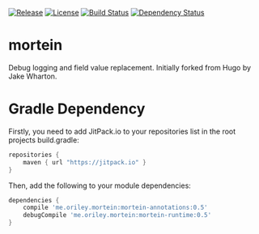 [![Release](https://jitpack.io/v/com.github.oriley-me/mortein.svg)](https://jitpack.io/#com.github.oriley-me/mortein) [![License](https://img.shields.io/badge/license-Apache%202.0-blue.svg)](http://www.apache.org/licenses/LICENSE-2.0) [![Build Status](https://travis-ci.org/oriley-me/mortein.svg?branch=master)](https://travis-ci.org/oriley-me/mortein) [![Dependency Status](https://www.versioneye.com/user/projects/56b0958d3d82b90032bfff14/badge.svg?style=flat)](https://www.versioneye.com/user/projects/56b0958d3d82b90032bfff14)

# mortein

Debug logging and field value replacement. Initially forked from Hugo by Jake Wharton.

# Gradle Dependency

Firstly, you need to add JitPack.io to your repositories list in the root projects build.gradle:

```gradle
repositories {
    maven { url "https://jitpack.io" }
}
```

Then, add the following to your module dependencies:

```gradle
dependencies {
    compile 'me.oriley.mortein:mortein-annotations:0.5'
    debugCompile 'me.oriley.mortein:mortein-runtime:0.5'
}
```
